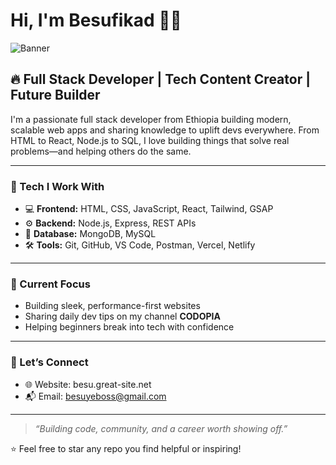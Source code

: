 # Hi, I'm Besufikad 👋🏽

![Banner](https://your-banner-link.com) <!-- Optional: add a nice banner -->

## 🔥 Full Stack Developer | Tech Content Creator | Future Builder

I'm a passionate full stack developer from Ethiopia building modern, scalable web apps and sharing knowledge to uplift devs everywhere. From HTML to React, Node.js to SQL, I love building things that solve real problems—and helping others do the same.

---

### 🚀 Tech I Work With

- 💻 **Frontend:** HTML, CSS, JavaScript, React, Tailwind, GSAP
- ⚙️ **Backend:** Node.js, Express, REST APIs
- 🧠 **Database:** MongoDB, MySQL
- 🛠 **Tools:** Git, GitHub, VS Code, Postman, Vercel, Netlify

---

### 🌱 Current Focus

- Building sleek, performance-first websites
- Sharing daily dev tips on my channel **CODOPIA**
- Helping beginners break into tech with confidence

---

### 📢 Let’s Connect

- 🌐 Website: besu.great-site.net
- 📬 Email: besuyeboss@gmail.com
---

> *“Building code, community, and a career worth showing off.”*

⭐️ Feel free to star any repo you find helpful or inspiring!